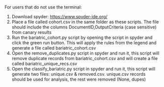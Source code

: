 For users that do not use the terminal:
1. Download spyder: https://www.spyder-ide.org/
2. Place a file called cohort.csv in the same folder as these scripts. The file should include the columns DocumentID,OutputCriteria (case sensitive) from canary results
3. Run the bariatric_cohort.py script by opening the script in spyder and click the green run button. This will apply the rules from  the legend and generate a file called bariatric_cohort.csv
5. Open the remove_duplicates.py script in spyder and run it, this script will remove duplicate records from bariatric_cohort.csv and will create a file called bariatric_unique_recs.csv
6. Open the classify_bariatric.py script in spyder and run it, this script will generate two files: unique.csv & removed.csv. unique.csv records should be used for analysis, the rest were removed (None, dupes)
